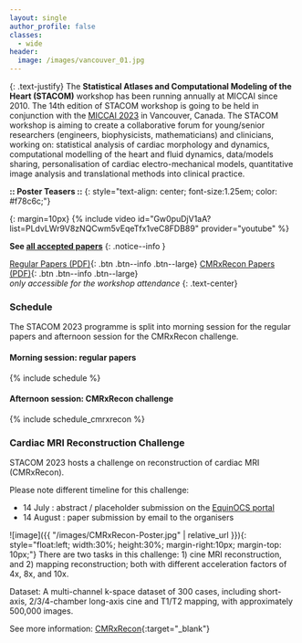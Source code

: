 ```yaml
---
layout: single
author_profile: false
classes:
  - wide
header:
  image: /images/vancouver_01.jpg
---
```


{: .text-justify}
The **Statistical Atlases and Computational Modeling of the Heart (STACOM)** workshop has been running annually at MICCAI since 2010. The 14th edition of STACOM workshop is going to be held in conjunction with the [MICCAI 2023](https://conferences.miccai.org/2023/en/) in Vancouver, Canada. The STACOM workshop is aiming to create a collaborative forum for young/senior researchers (engineers, biophysicists, mathematicians) and clinicians, working on: statistical analysis of cardiac morphology and dynamics, computational modelling of the heart and fluid dynamics, data/models sharing, personalisation of cardiac electro-mechanical models, quantitative image analysis and translational methods into clinical practice.

**:: Poster Teasers ::**
{: style="text-align: center; font-size:1.25em; color: #f78c6c;"}

{: margin=10px}
{% include video id="Gw0puDjV1aA?list=PLdvLWr9V8zNQCwm5vEqeTfx1veC8FDB89" provider="youtube" %}

**See [all accepted papers](papers)**
{: .notice--info }

[Regular Papers (PDF)](https://emckclac-my.sharepoint.com/:b:/g/personal/k2145129_kcl_ac_uk/ES29X3G8XYFBqrtCV62NzskB0fhHK8xZL4naPAunkwKqmw?e=7Sfrxu){: .btn .btn--info .btn--large}
[CMRxRecon Papers (PDF)](https://emckclac-my.sharepoint.com/:b:/g/personal/k2145129_kcl_ac_uk/EcmtOtiyO5pPo9geY-nWO_QBtc_3Zqs1sKgJdo6GE0rrwg?e=GE8Gg2 ){: .btn .btn--info .btn--large}
<br>*only accessible for the workshop attendance*
{: .text-center}


### Schedule

The STACOM 2023 programme is split into morning session for the regular papers and afternoon session for the CMRxRecon challenge. 

#### Morning session: regular papers

{% include schedule %}

#### Afternoon session: CMRxRecon challenge

{% include schedule_cmrxrecon %}

### Cardiac MRI Reconstruction Challenge

STACOM 2023 hosts a challenge on reconstruction of cardiac MRI (CMRxRecon). 

Please note different timeline for this challenge:

* 14 July :  abstract / placeholder submission on the [EquinOCS portal](submission)
* 14 August : paper submission by email to the organisers


![image]({{ "/images/CMRxRecon-Poster.jpg" | relative_url }}){: style="float:left; width:30%; height:30%; margin-right:10px; margin-top: 10px;"} There are two tasks in this challenge: 1) cine MRI reconstruction, and 2) mapping reconstruction; both with different acceleration factors of 4x, 8x, and 10x. 

Dataset: A multi-channel k-space dataset of 300 cases, including short-axis, 2/3/4-chamber long-axis cine and T1/T2 mapping, with approximately 500,000 images.

See more information: [CMRxRecon](https://cmrxrecon.github.io/){:target="_blank"}